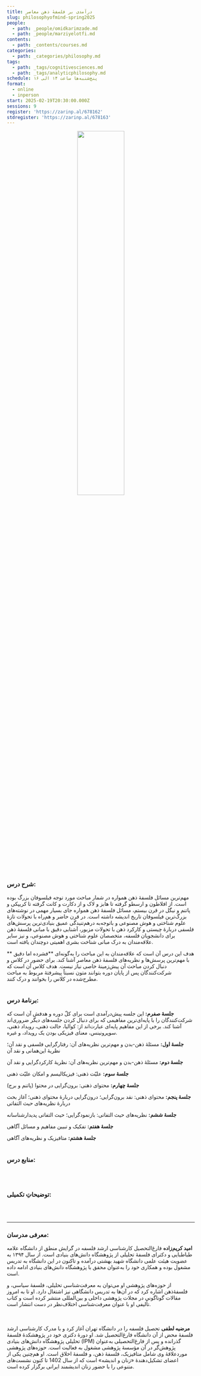 ```yaml
---
title: درآمدی بر فلسفهٔ ذهن معاصر
slug: philosophyofmind-spring2025
people:
  - path: _people/omidkarimzade.md
  - path: _people/marziyelotfi.md
contents:
  - path: _contents/courses.md
categories:
  - path: _categories/philosophy.md
tags:
  - path: _tags/cognitivesciences.md
  - path: _tags/analyticphilosophy.md
schedule: پنج‌شنبه‌ها ساعت ۱۴ الی ۱۶
format:
  - online
  - inperson
start: 2025-02-19T20:30:00.000Z
sessions: 9
register: 'https://zarinp.al/678162'
stdregister: 'https://zarinp.al/678163'
---
```


<center>
<img 
       src="https://assets.tina.io/b6b0cb5c-4b1b-43f4-9bea-8d6867c09320/academy/spring2025/0-mind.jpg" 
       alt=" "
       style="width: 50%; height:50%;" />
</center>
<br><br>

### شرح درس:

مهم‌ترین مسائل فلسفۀ ذهن همواره در
شمار مباحث مورد توجه فیلسوفان بزرگ بوده است. از افلاطون و ارسطو گرفته تا هابز و
لاک و از دکارت و کانت گرفته تا کریپکی و پاتنم و نیگل در قرن بیستم، مسائل فلسفۀ ذهن
همواره جای بسیار مهمی در نوشته‌های بزرگ‌ترین فیلسوفان تاریخ اندیشه داشته است.
در قرن حاضر و هم‌راه با تحولات تازۀ علوم شناختی و هوش مصنوعی و باتوجه‌به درهم‌تنیدگی
عمیق بنیادی‌ترین پرسش‌های فلسفی دربارۀ چیستی و کارکرد ذهن با تحولات مزبور،
آشنایی دقیق با مبانی فلسفۀ ذهن برای دانشجویان فلسفه، متخصصان علوم شناختی و هوش
مصنوعی، و نیز سایر علاقه‌مندان به درک مبانی
شناخت بشری اهمیتی دوچندان یافته است.

هدف این درس آن است که علاقه‌مندان به این مباحث
را به‌گونه‌ای **فشرده اما دقیق ** با مهم‌ترین پرسش‌ها و نظریه‌های فلسفۀ ذهن
معاصر آشنا کند. برای حضور در کلاس و دنبال کردن مباحث آن پیش‌زمینۀ خاصی نیاز
نیست. هدف کلاس آن است که شرکت‌کنندگان پس از پایان دوره بتوانند متون نسبتاً
پیشرفتۀ مربوط به مباحث مطرح‌شده در کلاس را بخوانند و درک کنند.
<br><br>
### برنامهٔ درس:
**جلسهٔ صفرم:** این جلسه پیش‌درآمدی است برای کلّ دوره و هدفش آن است که شرکت‌کنندگان را با پایه‌ای‌ترین مفاهیمی که برای دنبال کردن جلسه‌های دیگر ضروری‌اند آشنا کند. برخی از این مفاهیم پایه‌ای عبارت‌اند از: کوالیا، حالت ذهنی، رویداد ذهنی، سوپرونینس، معنای فیزیکی بودن یک رویداد، و غیره.

**جلسهٔ اول:** مسئلۀ ذهن-بدن و مهم‌ترین نظریه‌های آن: رفتارگرایی فلسفی و نقد آن؛ نظریۀ این‌همانی و نقد آن

**جلسهٔ دوم:** مسئلهٔ ذهن-بدن و مهم‌ترین نظریه‌های آن: نظریۀ کارکردگرایی و نقد آن

**جلسهٔ سوم:** علیّت ذهنی: فیزیکالیسم و امکان علیّت ذهنی

**جلسهٔ چهارم:** محتوای ذهنی: برون‌گرایی در محتوا (پاتنم و برج)

**جلسهٔ پنجم:** محتوای ذهنی: نقد برون‌گرایی؛ درون‌گرایی دربارۀ محتوای ذهنی؛ آغاز بحث دربارۀ نظریه‌های حیث ‌التفاتی

**جلسهٔ ششم:** نظریه‌های حیث ‌التفاتی: بازنمودگرایی؛ حیث التفاتی پدیدارشناسانه

**جلسهٔ هفتم:** تفکیک و تبیین مفاهیم و مسائل آگاهی

**جلسهٔ هشتم:** متافیزیک و نظریه‌های آگاهی
<br><br>
### منابع درس:

<br><br>

### توضیحاتِ تکمیلی:

<br><br>

***

### معرفی مدرسان:
**امید کریم‌زاده** فارغ‌التحصیل کارشناسی ارشد فلسفه در گرایش منطق از دانشگاه علامه طباطبایی و دکترای فلسفۀ تحلیلی از پژوهشگاه دانش‌های بنیادی است. از سال ۱۳۹۴ به عضویت هیئت علمی دانشگاه شهید بهشتی درآمده و تاکنون در این دانشگاه به تدریس مشغول بوده و همکاری خود را به‌عنوان محقق با پژوهشگاه دانش‌های بنیادی ادامه داده است.

از حوزه‌های پژوهشی او می‌توان به معرفت‌شناسی تحلیلی، فلسفۀ سیاسی، و فلسفۀذهن اشاره کرد که در آن‌ها به تدریس دانشگاهی نیز اشتغال دارد. او تا به امروز مقالات گوناگونی در مجلات پژوهشی داخلی و بین‌المللی منتشر کرده است و کتاب تألیفی او با عنوان معرفت‌شناسی اختلاف‌نظر در دست انتشار است.

<br><br>
**مرضیه لطفی** تحصیل فلسفه را در دانشگاه تهران آغاز کرد و با مدرک کارشناسی ارشد فلسفۀ محض از آن دانشگاه فارغ‌التحصیل شد. او دورۀ دکتری خود در پژوهشکدۀ فلسفۀ تحلیلی پژوهشگاه دانش‌های بنیادی (IPM) گذرانده و پس از فارغ‌التحصیلی به‌عنوان پژوهش‌گر در آن مؤسسۀ پژوهشی مشغول به فعالیت است. حوزه‌های پژوهشی موردعلاقۀ وی شامل متافیزیک، فلسفۀ ذهن، و فلسفۀ اخلاق است. او هم‌چنین یکی از اعضای تشکیل‌دهندۀ «زنان و اندیشه» است که از سال 1402 تا کنون نشست‌های متنوعی را با حضور زنان اندیشمند ایرانی برگزار کرده است.
<br><br>
